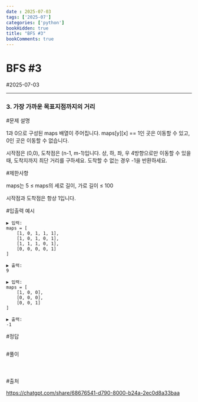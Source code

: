 ```yaml
---
date : 2025-07-03
tags: ['2025-07']
categories: ['python']
bookHidden: true
title: "BFS #3"
bookComments: true
---
```


# BFS #3

#2025-07-03

---

### 3. 가장 가까운 목표지점까지의 거리

#문제 설명

1과 0으로 구성된 maps 배열이 주어집니다.
maps[y][x] == 1인 곳은 이동할 수 있고, 0인 곳은 이동할 수 없습니다.

시작점은 (0,0), 도착점은 (n-1, m-1)입니다.
상, 하, 좌, 우 4방향으로만 이동할 수 있을 때, 도착지까지 최단 거리를 구하세요.
도착할 수 없는 경우 -1을 반환하세요.

#제한사항

maps는 5 ≤ maps의 세로 길이, 가로 길이 ≤ 100

시작점과 도착점은 항상 1입니다.

#입출력 예시

```plain text
▶ 입력:
maps = [
    [1, 0, 1, 1, 1],
    [1, 0, 1, 0, 1],
    [1, 1, 1, 0, 1],
    [0, 0, 0, 0, 1]
]

▶ 출력:
9
```

```plain text
▶ 입력:
maps = [
    [1, 0, 0],
    [0, 0, 0],
    [0, 0, 1]
]

▶ 출력:
-1
```

#정답

```python

```

#풀이

```plain text

```

#

#출처

https://chatgpt.com/share/68676541-d790-8000-b24a-2ec0d8a33baa
